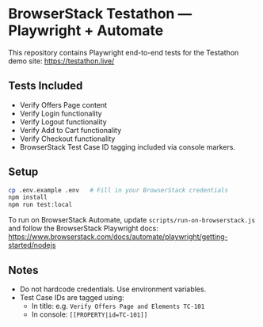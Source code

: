 
# BrowserStack Testathon — Playwright + Automate

This repository contains Playwright end-to-end tests for the Testathon demo site: https://testathon.live/

## Tests Included
- Verify Offers Page content
- Verify Login functionality
- Verify Logout functionality
- Verify Add to Cart functionality
- Verify Checkout functionality
- BrowserStack Test Case ID tagging included via console markers.

## Setup

```bash
cp .env.example .env   # Fill in your BrowserStack credentials
npm install
npm run test:local
```

To run on BrowserStack Automate, update `scripts/run-on-browserstack.js` and follow the BrowserStack Playwright docs:
https://www.browserstack.com/docs/automate/playwright/getting-started/nodejs

## Notes
- Do not hardcode credentials. Use environment variables.
- Test Case IDs are tagged using:
  - In title: e.g. `Verify Offers Page and Elements TC-101`
  - In console: `[[PROPERTY|id=TC-101]]`
